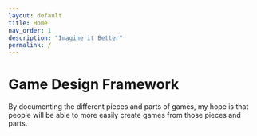 ```yaml
---
layout: default
title: Home
nav_order: 1
description: "Imagine it Better"
permalink: /
---
```


# Game Design Framework

By documenting the different pieces and parts of games, my hope is that people will be able to more easily create games from those pieces and parts.